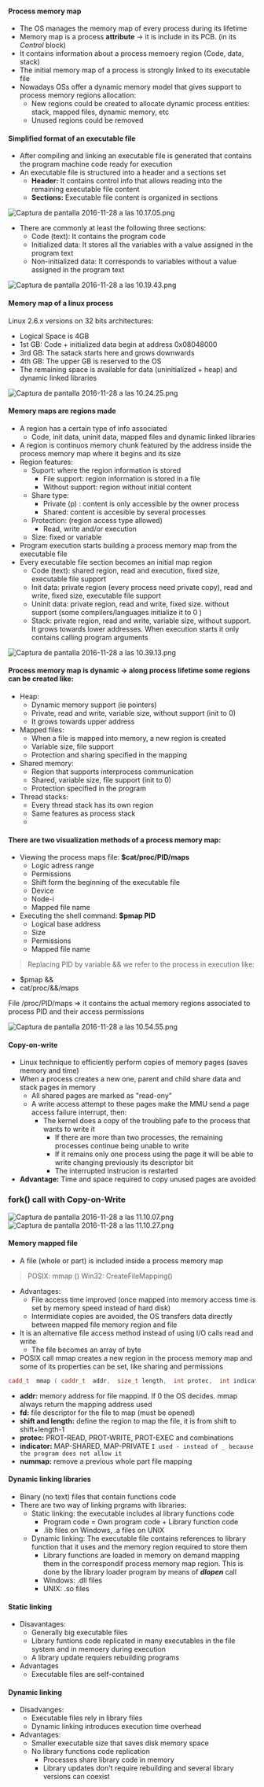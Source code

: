 #### Process memory map
+ The OS manages the memory map of every process during its lifetime 
+ Memory map is a process **attribute** -> it is include in its PCB. (in its *Control* block) 
+ It contains information about a process memoery region (Code, data, stack)
+ The initial memory map of a process is strongly linked to its executable file
+ Nowadays OSs offer a dynamic memory model that gives support to process memory regions allocation: 
    + New regions could be created to allocate dynamic process entities: stack, mapped files, dynamic memory, etc
    + Unused regions could be removed

#### Simplified format of an executable file 
+ After compiling and linking an executable file is generated that contains the program machine code ready for execution 
+ An executable file is structured into a header and a sections set 
    + **Header:** It contains control info that allows reading into the remaining executable file content
    + **Sections:** Executable file content is organized in sections

![Captura de pantalla 2016-11-28 a las 10.17.05.png](resources/D4C177B22A0ABF02E4BBF868EA2FB59C.png)

+ There are commonly at least the following three sections: 
    + Code (text): It contains the program code
    + Initialized data: It stores all the variables with a value assigned in the program text 
    + Non-initialized data: It corresponds to variables without a value assigned in the program text

![Captura de pantalla 2016-11-28 a las 10.19.43.png](resources/D7750DD67F0866428DD7CB2BFB715B25.png)

#### Memory map of a linux process 
Linux 2.6.x versions on 32 bits architectures:
+ Logical Space is 4GB 
+ 1st GB: Code + initialized data begin at address 0x08048000
+ 3rd GB: The satack starts here and grows downwards
+ 4th GB: The upper GB is reserved to the OS
+ The remaining space is available for data (uninitialized + heap) and dynamic linked libraries

![Captura de pantalla 2016-11-28 a las 10.24.25.png](resources/9DC21DAB39A78F020FC86C9B80430268.png)

#### Memory maps are regions made 
+ A region has a certain type of info associated 
    + Code, init data, uninit data, mapped files and dynamic linked libraries
+ A region is continuos memory chunk featured by the address inside the process memory map where it begins and its size
+ Region features: 
    + Suport: where the region information is stored
        + File support: region information is stored in a file 
        + Without support: region without initial content
    + Share type: 
        + Private (p) : content is only accessible by the owner process
        + Shared: content is accesible by several processes
    + Protection: (region access type allowed)
        + Read, write and/or execution 
    + Size: fixed or variable 
+ Program execution starts building a process memory map from the executable file 
+ Every executable file section becomes an initial map region 
    + Code (text): shared region, read and execution, fixed size, executable file support
    + Init data: private region (every process need private copy), read and write, fixed size, executable file support
    + Uninit data: private region, read and write, fixed size. without support (some compilers/languages initialize it to 0 ) 
    + Stack: private region, read and write, variable size, without support. It grows towards lower addresses. When execution starts it only contains calling program arguments

![Captura de pantalla 2016-11-28 a las 10.39.13.png](resources/52269D9AD14C5C96BC69B6857B431AC7.png)

#### Process memory map is dynamic -> along process lifetime some regions can be created like:
+ Heap:
    + Dynamic memory support (ie pointers) 
    + Private, read and write, variable size, without support (init to 0) 
    + It grows towards upper address
+ Mapped files: 
    + When a file is mapped into memory, a new region is created
    + Variable size, file support 
    + Protection and sharing specified in the mapping 
+ Shared memory: 
    + Region that supports interprocess communication
    + Shared, variable size, file support (init to 0) 
    + Protection specified in the program
+ Thread stacks:
    + Every thread stack has its own region 
    + Same features as process stack 
    + 

#### There are two visualization methods of a process memory map:
+ Viewing the process maps file: **$cat/proc/PID/maps**
    + Logic adress range
    + Permissions
    + Shift form the beginning of the executable file 
    + Device
    + Node-i
    + Mapped file name 
+ Executing the shell command: **$pmap PID** 
    + Logical base address
    + Size 
    + Permissions 
    + Mapped file name 

> Replacing PID by variable && we refer to the process in execution like: 
+ $pmap &&
+ cat/proc/&&/maps

File /proc/PID/maps => it contains the actual memory regions associated to process PID and their access permissions

![Captura de pantalla 2016-11-28 a las 10.54.55.png](resources/AF4F518017A9C67A6C73219EEFC44D4C.png)

#### Copy-on-write
+ Linux technique to efficiently perform copies of memory pages (saves memory and time) 
+ When a process creates a new one, parent and child share data and stack pages in memory 
    + All shared pages are marked as "read-ony"
    + A write access attempt to these pages make the MMU send a page access failure interrupt, then: 
       + The kernel does a copy of the troubling pafe to the process that wants to write it
          + If there are more than two processes, the remaining processes continue being unable to write
          + If it remains only one process using the page it will be able to write changing previously its descriptor bit
          + The interrupted instrucion is restarted
+ **Advantage:** Time and space required to copy unused pages are avoided

### fork() call with Copy-on-Write
![Captura de pantalla 2016-11-28 a las 11.10.07.png](resources/8991FA98CB83A66D5183C6F442635DFC.png)
![Captura de pantalla 2016-11-28 a las 11.10.27.png](resources/4F00EDF6094ED30CA150906A2D5776A3.png)

#### Memory mapped file
+ A file (whole or part) is included inside a process memory map 
> POSIX: mmap () 
  Win32: CreateFileMapping() 
+ Advantages: 
    + File access time improved (once mapped into memory access time is set by memory speed instead of hard disk) 
    + Intermidiate copies are avoided, the OS transfers data directly between mapped file memory region and file 
+ It is an alternative file access method instead of using I/O calls read and write
    + The file becomes an array of byte 
+ POSIX call mmap creates a new region in the process memory map and some of its properties can be set, like sharing and permissions

```c++
cadd_t  mmap ( caddr_t  addr,  size_t length,  int protec,  int indicator,  int fd, offt_t shift )
```
+ **addr:** memory address for file mappind. If 0 the OS decides. mmap always return the mapping address used
+ **fd:** file descriptor for the file to map (must be opened) 
+ **shift and length:** define the region to map the file, it is from shift to shift+length-1
+ **protec:** PROT-READ, PROT-WRITE, PROT-EXEC and combinations      
+ **indicator:** MAP-SHARED, MAP-PRIVATE
`I used - instead of _ because the program does not allow it`
+ **nummap:** remove a previous whole part file mapping

#### Dynamic linking libraries
+ Binary (no text) files that contain functions code
+ There are two way of linking prgrams with libraries: 
    + Static linking: the executable includes al library functions code
        + Program code = Own program code + Library function code
        + .lib files on Windows, .a files on UNIX
    + Dynamic linking: The executable file contains references to library function that it uses and the memory region required to store them  
        + Library functions are loaded in memory on demand mapping them in the correspondif process memory map region. This is done by the library loader program by means of ***dlopen*** call 
        + Windows: .dll files
        + UNIX: .so files 

#### Static linking
+ Disavantages: 
    + Generally big executable files
    + Library funtions code replicated in many executables in the file system and in memoery during execution 
    + A library update requiers rebuilding programs
+ Advantages
    + Executable files are self-contained

#### Dynamic linking 
+ Disadvanges: 
    + Executable files rely in library files
    + Dynamic linking introduces execution time overhead
+ Advantages: 
    + Smaller executable size that saves disk memory space
    + No library functions code replication 
        + Processes share library code in memory 
        + Library updates don't require rebuilding and several library versions can coexist
















